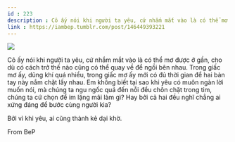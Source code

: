 ```yaml
---
id : 223
description : Cô ấy nói khi người ta yêu, cứ nhắm mắt vào là có thể mơ được ở gần, cho dù có cách trở thế nào cũng có thể quay về để ngồi bên nhau. Trong giấc mơ ấy, dũng khí quá nhiều, trong giấc mơ ấy mới có đủ thời gian để hai bàn tay này nắm chặt lấy nhau. Em không biết tại sao khi yêu có muôn ngàn lời muốn nói, mà chúng ta ngu ngốc quá đến nỗi đều chôn chặt trong tim, chúng ta cứ chọn để im lặng mãi làm gì? Hay bởi cả hai đều nghĩ chẳng ai xứng đáng để bước cùng người kia?
link : https://iambep.tumblr.com/post/146449393221
---
```


![](https://64.media.tumblr.com/d018695aba7dd39087c489dde1df06c7/tumblr_o9brmoch3y1u3a9rjo1_540.jpg)

Cô ấy nói khi người ta yêu, cứ nhắm mắt vào là có thể mơ được ở gần, cho
dù có cách trở thế nào cũng có thể quay về để ngồi bên nhau. Trong giấc
mơ ấy, dũng khí quá nhiều, trong giấc mơ ấy mới có đủ thời gian để hai bàn
tay này nắm chặt lấy nhau. Em không biết tại sao khi yêu có muôn ngàn lời
muốn nói, mà chúng ta ngu ngốc quá đến nỗi đều chôn chặt trong tim, chúng
ta cứ chọn để im lặng mãi làm gì? Hay bởi cả hai đều nghĩ chẳng ai xứng
đáng để bước cùng người kia?

Bởi vì khi yêu, ai cũng thành kẻ dại khờ.

From BeP